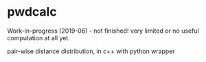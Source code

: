 # pwdcalc
Work-in-progress (2019-06) - not finished! very limited or no useful computation at all yet.

pair-wise distance distribution, in c++ with python wrapper
